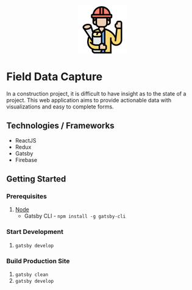 <p align="center">
    <img src="src\images\logo.png" width="128" height="128" alt="Field Data Capture Logo">
</p>

# Field Data Capture

In a construction project, it is difficult to have insight as to the state of a project. This web application aims to provide actionable data with visualizations and easy to complete forms.

## Technologies / Frameworks

- ReactJS
- Redux
- Gatsby
- Firebase

## Getting Started

### Prerequisites

1. [Node](https://nodejs.org/en/download/)
   - Gatsby CLI - `npm install -g gatsby-cli`

### Start Development

1. `gatsby develop`

### Build Production Site

1. `gatsby clean`
1. `gatsby develop`
